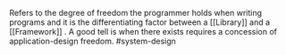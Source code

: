 Refers to the degree of freedom the programmer holds when writing programs and it is the differentiating factor between a [[Library]] and a [[Framework]] . A good tell is when there exists requires a concession of application-design freedom.
#system-design 
